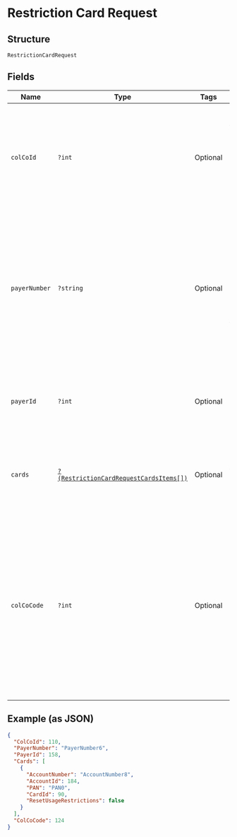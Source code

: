 
# Restriction Card Request

## Structure

`RestrictionCardRequest`

## Fields

| Name | Type | Tags | Description | Getter | Setter |
|  --- | --- | --- | --- | --- | --- |
| `colCoId` | `?int` | Optional | Collecting Company Id of the selected payer.<br>Optional if ColCoCode is passed else Mandatory.<br>Example:<br>1 for Philippines<br>5 for UK | getColCoId(): ?int | setColCoId(?int colCoId): void |
| `payerNumber` | `?string` | Optional | Payer Number of the selected payer.<br>Optional if PayerId is passed else Mandatory<br>Example: GB000000123<br>List of restrictions to be applied on the card. The details of CardRestriction entity is given below. | getPayerNumber(): ?string | setPayerNumber(?string payerNumber): void |
| `payerId` | `?int` | Optional | Payer Id of the selected payer.<br>Optional if PayerNumber is passed else Mandatory<br>Example: 123456 | getPayerId(): ?int | setPayerId(?int payerId): void |
| `cards` | [`?(RestrictionCardRequestCardsItems[])`](../../doc/models/restriction-card-request-cards-items.md) | Optional | List of restrictions to be applied on the card. The details of CardRestriction entity is given below. | getCards(): ?array | setCards(?array cards): void |
| `colCoCode` | `?int` | Optional | Collecting Company Code (Shell Code) of the selected payer.<br>Mandatory for serviced OUs such as Romania, Latvia, Lithuania, Estonia, Ukraine etc. It is optional for other countries if ColCoID is provided.<br>Example:<br>86 for Philippines<br>5 for UK | getColCoCode(): ?int | setColCoCode(?int colCoCode): void |

## Example (as JSON)

```json
{
  "ColCoId": 110,
  "PayerNumber": "PayerNumber6",
  "PayerId": 158,
  "Cards": [
    {
      "AccountNumber": "AccountNumber8",
      "AccountId": 184,
      "PAN": "PAN0",
      "CardId": 90,
      "ResetUsageRestrictions": false
    }
  ],
  "ColCoCode": 124
}
```

